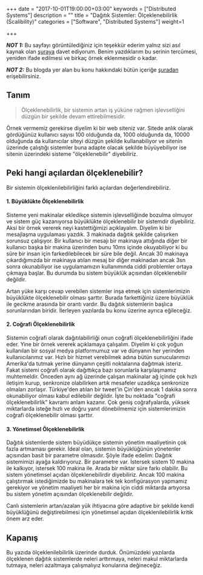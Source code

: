 +++
date = "2017-10-01T19:00:00+03:00"
keywords = ["Distributed Systems"]
description = ""
title = "Dağıtık Sistemler: Ölçeklenebilirlik (Scalibility)"
categories = ["Software", "Distributed Systems"]
weight=1

+++

***NOT 1:*** Bu sayfayı görüntülediğiniz için teşekkür ederim yalnız sizi asıl kaynak olan <a href="http://book.mixu.net/distsys/" target="_blank">şuraya</a> davet ediyorum. Benim yazdıklarım bu serinin tercümesi, yeniden ifade edilmesi ve birkaç örnek eklenmesidir o kadar.

***NOT 2:*** Bu blogda yer alan bu konu hakkındaki bütün içeriğe <a href="/post/distributed-systems-0/" target="_blank">şuradan</a> erişebilirsiniz.


## Tanım

>Ölçeklenebilirlik, bir sistemin artan iş yüküne rağmen işlevselliğini düzgün bir şekilde devam ettirebilmesidir.  

<!--more-->

Örnek vermemiz gerekirse diyelim ki bir web siteniz var. Sitede anlık olarak gördüğünüz kullanıcı sayısı 100 olduğunda da, 1000 olduğunda da, 10000 olduğunda da kullanıcılar siteyi düzgün şekilde kullanabiliyor ve sitenin üzerinde çalıştığı sistemler buna adapte olacak şekilde büyüyebiliyor ise sitenin üzerindeki sisteme "ölçeklenebilir" diyebiliriz. 

## Peki hangi açılardan ölçeklenebilir?

Bir sistemin ölçeklenilebilirliğini farklı açılardan değerlendirebiliriz.

#### 1. Büyüklükte Ölçeklenebilirlik

Sisteme yeni makinalar ekledikçe sistemin işlevselliğinde bozulma olmuyor ve sistem güç kazanıyorsa büyüklükte ölçeklenebilir bir sistemdir diyebiliriz. Aksi bir örnek vererek neyi kastettiğimizi açıklayalım. Diyelim ki bir mesajlaşma uygulaması yazdık. 3 makinada dağıtık şekilde çalışırken sorunsuz çalışıyor. Bir kullanıcı bir mesajı bir makinaya attığında diğer bir kullanıcı başka bir makina üzerinden bunu 10ms içinde okuyabiliyor ki bu süre bir insan için farkedilebilecek bir süre bile değil. Ancak 30 makinaya çıkardığımızda bir makinaya atılan mesaj bir diğer makinadan ancak 3sn sonra okunabiliyor ise uygulamamızın kullanımında ciddi problemler ortaya çıkmaya başlar. Bu durumda bu sistem büyüklük açısından ölçeklenebilir değildir.

Artan yüke karşı cevap verebilen sistemler inşa etmek için sistemlerimizin büyüklükte ölçeklenebilir olması şarttır. Burada farkettiğiniz üzere büyüklük ile gecikme arasında bir orantı vardır. Bu dağıtık sistemlerin başlıca sorunlarından biridir. İlerleyen yazılarda bu konu üzerine ayrıca eğileceğiz.

#### 2. Coğrafi Ölçeklenebilirlik

Sistemin coğrafi olarak dağıtılabilirliği onun coğrafi ölçeklenebilirliğini ifade eder. Yine bir örnek vererek açıklamaya çalışalım. Diyelim ki çok yoğun kullanılan bir sosyal medya platformumuz var ve dünyanın her yerinden kullanıcılarımız var. Hızlı bir hizmet verebilmek adına bütün sunucularımızı Amerika'da tutmak yerine dünyanın çeşitli noktalarına dağıtmak isteriz. Fakat sistemi coğrafi olarak dağıttıkça bazı sorunlarla karşılaşmamız muhtemeldir. Önceden aynı ağ üzerinde çalışan makinalar ağ içinde çok hızlı iletişim kurup, senkronize olabilirken artık mesafeler uzadıkça senkronize olmaları zorlaşır. Türkiye'den atılan bir tweet'in Çin'den ancak 1 dakika sonra okunabiliyor olması kabul edilebilir değildir. İşte bu noktada "coğrafi ölçeklenebilirlik" kavramı anlam kazanır. Çok geniş coğrafyalarda, yüksek miktarlarda isteğe hızlı ve doğru yanıt dönebilmemiz için sistemlerimizin coğrafi ölçeklenebilir olması şarttır.

#### 3. Yönetimsel Ölçeklenebilirlik

Dağıtık sistemlerde sistem büyüdükçe sistemin yönetim maaliyetinin çok fazla artmaması gerekir. İdeal olan, sistemin büyüklüğünün yönetenler açısından basit bir parametre olmasıdır. Şöyle ifade edelim: Dağıtık sistemimizi ayağa kaldırıyoruz. Bir parametre var. İstersek sistem 10 makina ile kalkıyor, istersek 100 makina ile. Arada bir miktar süre farkı olabilir. Bu sistem yönetimsel açıdan ölçeklenebilirdir diyebiliriz. Ancak 100 makina çalıştırmak istediğimizde bu makinalara tek tek konfigürasyon yapmamız gerekiyor ve yönetim maaliyeti her bir makina için ciddi miktarda artıyorsa bu sistem yönetim açısından ölçeklenebilir değildir.

Canlı sistemlerin artan/azalan yük ihtiyacına göre adaptive bir şekilde kendi büyüklüğünü değiştirebilmesi için yönetimsel açıdan ölçeklenilebilirlik kritik önem arz eder.

## Kapanış

Bu yazıda ölçeklenilebilirlik üzerinde durduk. Önümüzdeki yazılarda ölçeklenen dağıtık sistemlerde neleri arttırmaya, neleri makul miktarlarda tutmaya, neleri azaltmaya çalışmalıyız konularına değineceğiz.